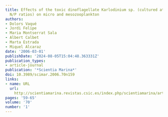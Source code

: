 ```yaml
---
title: Effects of the toxic dinoflagellate Karlodinium sp. (cultured at different
  N/P ratios) on micro and mesozooplankton
authors:
- Dolors Vaqué
- Jordi Felipe
- Maria Montserrat Sala
- Albert Calbet
- Marta Estrada
- Miquel Alcaraz
date: '2006-03-01'
publishDate: '2024-08-05T15:04:48.363331Z'
publication_types:
- article-journal
publication: '*Scientia Marina*'
doi: 10.3989/scimar.2006.70n159
links:
- name: URL
  url: 
    http://scientiamarina.revistas.csic.es/index.php/scientiamarina/article/view/183/180
pages: '59-65'
volume: '70'
number: '1'
---
```


